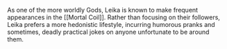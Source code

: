 As one of the more worldly Gods, Leika is known to make frequent appearances in the [[Mortal Coil]]. Rather than focusing on their followers, Leika prefers a more hedonistic lifestyle, incurring humorous pranks and sometimes, deadly practical jokes on anyone unfortunate to be around them.